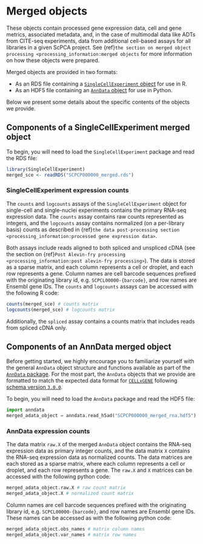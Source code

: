 # Merged objects

These objects contain processed gene expression data, cell and gene metrics, associated metadata, and, in the case of multimodal data like ADTs from CITE-seq experiments, data from additional cell-based assays for all libraries in a given ScPCA project.
See {ref}`the section on merged object processing <processing_information:merged objects` for more information on how these objects were prepared.

Merged objects are provided in two formats:
  - As an RDS file containing a [`SingleCellExperiment` object](http://bioconductor.org/books/3.17/OSCA.intro/the-singlecellexperiment-class.html) for use in R.
  - As an HDF5 file containing an [`AnnData` object](https://anndata.readthedocs.io/en/latest/index.html) for use in Python.


Below we present some details about the specific contents of the objects we provide.

## Components of a SingleCellExperiment merged object

To begin, you will need to load the `SingleCellExperiment` package and read the RDS file:

```r
library(SingleCellExperiment)
merged_sce <- readRDS("SCPCP000000_merged.rds")
```

### SingleCellExperiment expression counts

The `counts` and `logcounts` assays of the `SingleCellExperiment` object for single-cell and single-nuclei experiments contains the primary RNA-seq expression data.
The `counts` assay contains raw counts represented as integers, and the `logcounts` assay contains normalized (on a per-library basis) counts as described in {ref}`the data post-processing section <processing_information:processed gene expression data>`.

Both assays include reads aligned to both spliced and unspliced cDNA (see the section on {ref}`Post Alevin-fry processing <processing_information:post alevin-fry processing>`).
The data is stored as a sparse matrix, and each column represents a cell or droplet, and each row represents a gene.
Column names are cell barcode sequences prefixed with the originating library id, e.g. `SCPCL00000-{barcode}`, and row names are Ensembl gene IDs.
The `counts` and `logcounts` assays can be accessed with the following R code:

```r
counts(merged_sce) # counts matrix
logcounts(merged_sce) # logcounts matrix
```

Additionally, the `spliced` assay contains a counts matrix that includes reads from spliced cDNA only.






## Components of an AnnData merged object

Before getting started, we highly encourage you to familiarize yourself with the general `AnnData` object structure and functions available as part of the [`AnnData` package](https://anndata.readthedocs.io/en/latest/index.html).
For the most part, the `AnnData` objects that we provide are formatted to match the expected data format for [`CELLxGENE`](https://cellxgene.cziscience.com/) following [schema version `3.0.0`](https://github.com/chanzuckerberg/single-cell-curation/blob/main/schema/3.0.0/schema.md).

To begin, you will need to load the `AnnData` package and read the HDF5 file:

```python
import anndata
merged_adata_object = anndata.read_h5ad("SCPCP000000_merged_rna.hdf5")
```

### AnnData expression counts

The data matrix `raw.X` of the merged `AnnData` object contains the RNA-seq expression data as primary integer counts, and the data matrix `X` contains the RNA-seq expression data as normalized counts.
The data matrices are each stored as a sparse matrix, where each column represents a cell or droplet, and each row represents a gene.
The `raw.X` and `X` matrices can be accessed with the following python code:

```python
merged_adata_object.raw.X # raw count matrix
merged_adata_object.X # normalized count matrix
```

Column names are cell barcode sequences prefixed with the originating library id, e.g. `SCPCL00000-{barcode}`, and row names are Ensembl gene IDs.
These names can be accessed as with the following python code:


```python
merged_adata_object.obs_names # matrix column names
merged_adata_object.var_names # matrix row names
```


